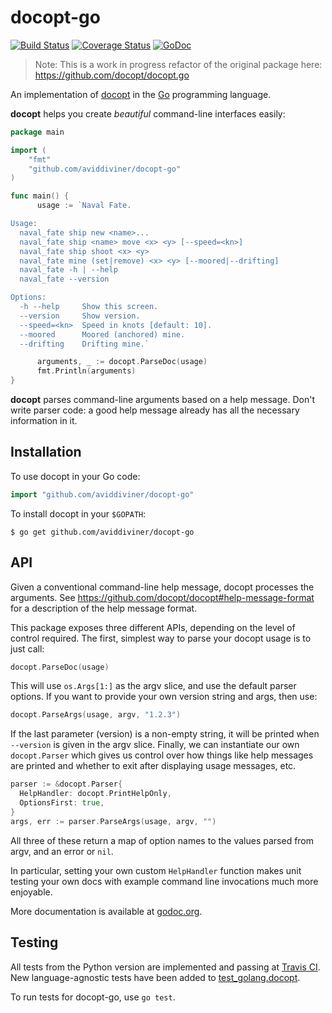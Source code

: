 docopt-go
=========

[![Build Status](https://travis-ci.org/aviddiviner/docopt-go.svg?branch=master)](https://travis-ci.org/aviddiviner/docopt-go)
[![Coverage Status](https://coveralls.io/repos/github/aviddiviner/docopt-go/badge.svg)](https://coveralls.io/github/aviddiviner/docopt-go)
[![GoDoc](https://godoc.org/github.com/aviddiviner/docopt-go?status.svg)](https://godoc.org/github.com/aviddiviner/docopt-go)

> Note: This is a work in progress refactor of the original package here: https://github.com/docopt/docopt.go

An implementation of [docopt](http://docopt.org/) in the [Go](http://golang.org/) programming language.

**docopt** helps you create *beautiful* command-line interfaces easily:

```go
package main

import (
	"fmt"
	"github.com/aviddiviner/docopt-go"
)

func main() {
	  usage := `Naval Fate.

Usage:
  naval_fate ship new <name>...
  naval_fate ship <name> move <x> <y> [--speed=<kn>]
  naval_fate ship shoot <x> <y>
  naval_fate mine (set|remove) <x> <y> [--moored|--drifting]
  naval_fate -h | --help
  naval_fate --version

Options:
  -h --help     Show this screen.
  --version     Show version.
  --speed=<kn>  Speed in knots [default: 10].
  --moored      Moored (anchored) mine.
  --drifting    Drifting mine.`

	  arguments, _ := docopt.ParseDoc(usage)
	  fmt.Println(arguments)
}
```

**docopt** parses command-line arguments based on a help message. Don't write parser code: a good help message already has all the necessary information in it.

## Installation

To use docopt in your Go code:

```go
import "github.com/aviddiviner/docopt-go"
```

To install docopt in your `$GOPATH`:

```console
$ go get github.com/aviddiviner/docopt-go
```

## API

Given a conventional command-line help message, docopt processes the arguments. See https://github.com/docopt/docopt#help-message-format for a description of the help message format.

This package exposes three different APIs, depending on the level of control required. The first, simplest way to parse your docopt usage is to just call:

```go
docopt.ParseDoc(usage)
```

This will use `os.Args[1:]` as the argv slice, and use the default parser options. If you want to provide your own version string and args, then use:

```go
docopt.ParseArgs(usage, argv, "1.2.3")
```

If the last parameter (version) is a non-empty string, it will be printed when `--version` is given in the argv slice. Finally, we can instantiate our own `docopt.Parser` which gives us control over how things like help messages are printed and whether to exit after displaying usage messages, etc.

```go
parser := &docopt.Parser{
  HelpHandler: docopt.PrintHelpOnly,
  OptionsFirst: true,
}
args, err := parser.ParseArgs(usage, argv, "")
```

All three of these return a map of option names to the values parsed from argv, and an error or `nil`.

In particular, setting your own custom `HelpHandler` function makes unit testing your own docs with example command line invocations much more enjoyable.

More documentation is available at [godoc.org](https://godoc.org/github.com/aviddiviner/docopt-go).

## Testing

All tests from the Python version are implemented and passing at [Travis CI](https://travis-ci.org/aviddiviner/docopt-go). New language-agnostic tests have been added to [test_golang.docopt](test_golang.docopt).

To run tests for docopt-go, use `go test`.
